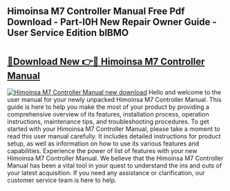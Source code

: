 ## Himoinsa M7 Controller Manual Free Pdf Download - Part-l0H New Repair Owner Guide - User Service Edition blBMO

# <h2><a href="http://cf15107.oget.top/?id=Himoinsa+M7+Controller+Manual">🔗Download New 👉🔴 Himoinsa M7 Controller Manual</a></h2>

[![Himoinsa M7 Controller Manual new download](https://i.imgur.com/5g1atiW.png)](http://cf15107.oget.top/?id=Himoinsa+M7+Controller+Manual)
Hello and welcome to the user manual for your newly unpacked Himoinsa M7 Controller Manual. This guide is here to help you make the most of your product by providing a comprehensive overview of its features, installation process, operation instructions, maintenance tips, and troubleshooting procedures. To get started with your Himoinsa M7 Controller Manual, please take a moment to read this user manual carefully. It includes detailed instructions for product setup, as well as information on how to use its various features and capabilities. Experience the power of list of features with your new Himoinsa M7 Controller Manual. We believe that the Himoinsa M7 Controller Manual has been a vital tool in your quest to understand the ins and outs of your latest acquisition. If you need any assistance or clarification, our customer service team is here to help.
